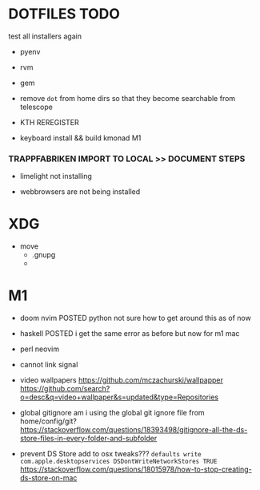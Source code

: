 # DOTFILES TODO

test all installers again

- pyenv

- rvm

- gem


- remove `dot` from home dirs so that they become searchable from telescope

- KTH REREGISTER

- keyboard install && build kmonad M1

### TRAPPFABRIKEN IMPORT TO LOCAL >> DOCUMENT STEPS ###




- limelight not installing

- webbrowsers are not being installed

# XDG ##########################################

* move
    - .gnupg
    -

# M1 ###########################################

- doom nvim POSTED
    python not sure how to get around this as of now

- haskell POSTED
    i get the same error as before but now for m1 mac

- perl
    neovim

- cannot link signal

- video wallpapers
    https://github.com/mczachurski/wallpapper
    https://github.com/search?o=desc&q=video+wallpaper&s=updated&type=Repositories

- global gitignore
    am i using the global git ignore file from home/config/git?
    https://stackoverflow.com/questions/18393498/gitignore-all-the-ds-store-files-in-every-folder-and-subfolder


- prevent DS Store
    add to osx tweaks???
    `defaults write com.apple.desktopservices DSDontWriteNetworkStores TRUE`
    https://stackoverflow.com/questions/18015978/how-to-stop-creating-ds-store-on-mac
